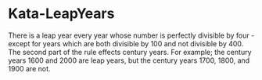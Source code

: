 # Kata-LeapYears
There is a leap year every year whose number is perfectly divisible by four - except for years which are both divisible by 100 and not divisible by 400. 
The second part of the rule effects century years. For example; the century years 1600 and 2000 are leap years, but the century years 1700, 1800, and 1900 are not.
